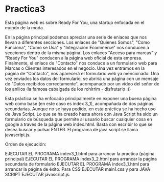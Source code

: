 # Practica3

Esta página web es sobre Ready For You, una startup enfocada en el mundo de la moda.

En la página principal podemos apreciar una serie de enlaces que nos llevan a diferentes secciones. Los enlaces de "Quienes Somos", "Como Funciona", "Como se Usa" y "Integracion Ecommerce" nos conducen a secciones dentro de la misma página. Los enlaces "Acceso para marcas" y "Ready For You" conducen a la página web oficial de esta empresa. Finalmente, el enlace de "Contacto" nos conduce a un formulario web para Marcas o Clientes interesados en el negocio. Una vez entramos en la página de "Contacto", nos aparecerá el formulario web ya mencionado. Una vez enviados los datos del formulario, se abriría una página con un mensaje de "Datos recibidos correctamente", acompanado por un vídeo del señor de los anillos (la famosa cabalgada de los rohirrim - disfrutarlo :))

Esta práctica se ha enfocado principalmente en exponer una buena página web como base (en este caso es index 3_1), acompañada de dos páginas secundarias. Aunque no se haya pedido, en esta práctica se ha hecho uso de Java Script. Lo que se ha creado hasta ahora con Java Script ha sido un formulario de búsqueda que permite al usuario buscar cualquier cosa en google a través de la página web index.html. Basta con escribir lo que se desea buscar y pulsar ENTER. El programa de java script se llama javascript.js. 

Orden de ejecución:

EJECUTAR EL PROGRAMA index3_1.html para arrancar la práctica (página principal) EJECUTAR EL PROGRAMA index3_2.html para arrancar la página secundaria de formulario EJECUTAR EL PROGRAMA index3_1.html para arrancar la página de éxito. Para CSS EJECUTAR main1.css y para JAVA SCRIPT EJECUTAR javascript.js.
